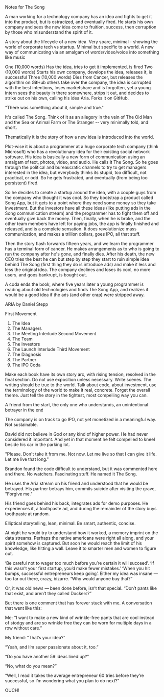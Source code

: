Notes for The Song


A man working for a technology company has an idea and fights to get it into the product, but is ostracized, and eventually fired.
He starts his own company and sees the new idea come to fruition, success, then corruption by those who misunderstand the spirit of it.

A story about the lifecycle of a new idea. Very spare, minimal - showing the world of corporate tech vs startup. Minimal but specific to a world. A new way of communicating via an amalgam of words/video/voice into something like music

One (10,000 words)
  Has the idea, tries to get it implemented, is fired
Two (10,000 words)
  Starts his own company, develops the idea, releases it, is successful
Three (10,000 words)
  Dies from Cancer, but releases the algorithm on GitHub others take over the company, the idea is corrupted with the best intentions, loses marketshare and is forgotten, yet a young intern sees the beauty in there somewhere, strips it out, and decides to strike out on his own, calling his idea Aria. Forks it on GitHub.

"There was something about it, simple and true."


It's called The Song. Think of it as an allegory in the vein of The Old Man and the Sea or Animal Farm or The Stranger -- very minimally told, and short.

Thematically it is the story of how a new idea is introduced into the world. 

Plot-wise it is about a programmer at a huge corporate tech company (think Microsoft) who has a revolutionary idea for their existing social network software. His idea is basically a new form of communication using an amalgam of text, photos, video, and audio. He calls it The Song. So he goes through the political and bureaucratic channels to try to get managers interested in the idea, but everybody thinks its stupid, too difficult, not practical, or odd. So he gets frustrated, and eventually (from being too persistent) fired. 

So he decides to create a startup around the idea, with a couple guys from the company who thought it was cool. So they bootstrap a product called Song App, but it gets to a point where they need some money so they take investment. But the investors have all these ideas (like putting ads in the Song communication stream) and the programmer has to fight them off and eventually give back the money. Then, finally, when he is broke, and the other team members have left for paying jobs, the app is finally finished and released, and is a complete sensation. It does revolutionize mass communication, and makes a trillion dollars, goes IPO, all that stuff.

Then the story flash forwards fifteen years, and we learn the programmer has a terminal form of cancer. He makes arrangements as to who is going to run the company after he's gone, and finally dies. After his death, the new CEO tries the best he can but step by step they start to ruin simple idea behind The Song (first thing they do is introduce ads) and make it less and less the original idea. The company declines and loses its cool, no more users, and goes bankrupt, is bought out.

A coda ends the book, where five years later a young programmer is reading about old technologies and finds The Song App, and realizes it would be a good idea if the ads (and other crap) were stripped away.




ARIA by Daniel Stepp

First Movement
  1) The Idea
  2) The Managers
  3) The Meeting
Interlude
Second Movement
  1) The Team
  2) The Investors
  3) The Launch
Interlude
Third Movement
  1) The Diagnosis
  2) The Partner
  3) The IPO
Coda

Make each book have its own story arc, with rising tension, resolved in the final section. Do not use exposition unless necessary. Write scenes. The writing should be true to the world. Talk about code, about investment, use the terminology of the world to make it real, concrete. Forget the overall theme. Just tell the story in the tightest, most compelling way you can.


A friend from the start, the only one who understands, an unintentional betrayer in the end

The company is on track to go IPO, not yet monetized in a meaningful way. Not sustainable.


David did not believe in God or any kind of higher power. He had never considered it important. And yet in that moment he felt compelled to kneel beside his car in the parking lot.

"Please. Don't take it from me. Not now. Let me live so that I can give it life. Let me live that long."

Brandon found the code difficult to understand, but it was commented here and there. No watchers. Fascinating stuff. He named it The Song.

He uses the Aria stream on his friend and understood that he would be betrayed.
His partner betrays him, commits suicide after visiting the grave, "Forgive me."

His friend goes behind his back, integrates ads for demo purposes. He experiences it, a toothpaste ad, and during the remainder of the story buys toothpaste at random.

Elliptical storytelling, lean, minimal. Be smart, authentic, concise.

At night he would try to understand how it worked, a memory imprint on the data streams. Perhaps the native americans were right all along, and your spirit somehow is captured. But soon he would reach the limit of his knowledge, like hitting a wall. Leave it to smarter men and women to figure out.



‘Be careful not to wager too much before you’re certain it will succeed’.
‘If this wasn’t your first startup, you’d make fewer mistakes.’
‘When you hit bumps, successful entrepreneurs keep going’.
Either my idea was insane — too far out there, crazy, bizarre. “Why would anyone buy that?”

Or, it was old news — been done before, isn’t that special. “Don’t pants like that exist, and aren’t they called Dockers?”

But there is one comment that has forever stuck with me. A conversation that went like this:

Me: “I want to make a new kind of wrinkle-free pants that are cool instead of stodgy and are so wrinkle free they can be worn for multiple days in a row without care.”

My friend: “That’s your idea?”

“Yeah, and I’m super passionate about it, too.”

“Do you have another 59 ideas lined up?”

“No, what do you mean?”

“Well, I read it takes the average entrepreneur 60 tries before they’re successful, so I’m wondering what you plan to do next?”

OUCH!